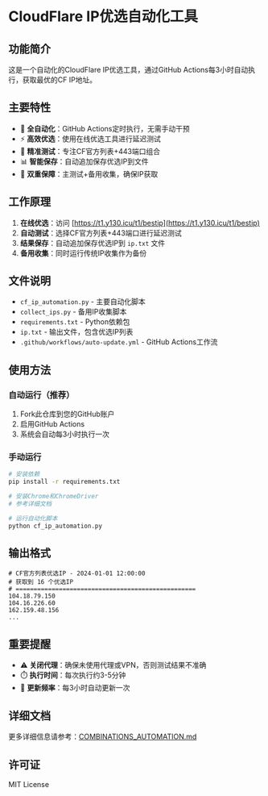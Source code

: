# CloudFlare IP优选自动化工具

## 功能简介

这是一个自动化的CloudFlare IP优选工具，通过GitHub Actions每3小时自动执行，获取最优的CF IP地址。

## 主要特性

- 🤖 **全自动化**：GitHub Actions定时执行，无需手动干预
- ⚡ **高效优选**：使用在线优选工具进行延迟测试
- 🎯 **精准测试**：专注CF官方列表+443端口组合
- 📊 **智能保存**：自动追加保存优选IP到文件
- 🔄 **双重保障**：主测试+备用收集，确保IP获取

## 工作原理

1. **在线优选**：访问 [https://t1.y130.icu/t1/bestip](https://t1.y130.icu/t1/bestip)
2. **自动测试**：选择CF官方列表+443端口进行延迟测试
3. **结果保存**：自动追加保存优选IP到 `ip.txt` 文件
4. **备用收集**：同时运行传统IP收集作为备份

## 文件说明

- `cf_ip_automation.py` - 主要自动化脚本
- `collect_ips.py` - 备用IP收集脚本
- `requirements.txt` - Python依赖包
- `ip.txt` - 输出文件，包含优选IP列表
- `.github/workflows/auto-update.yml` - GitHub Actions工作流

## 使用方法

### 自动运行（推荐）
1. Fork此仓库到您的GitHub账户
2. 启用GitHub Actions
3. 系统会自动每3小时执行一次

### 手动运行
```bash
# 安装依赖
pip install -r requirements.txt

# 安装Chrome和ChromeDriver
# 参考详细文档

# 运行自动化脚本
python cf_ip_automation.py
```

## 输出格式

```
# CF官方列表优选IP - 2024-01-01 12:00:00
# 获取到 16 个优选IP
# ==================================================
104.18.79.150
104.16.226.60
162.159.48.156
...
```

## 重要提醒

- ⚠️ **关闭代理**：确保未使用代理或VPN，否则测试结果不准确
- ⏱️ **执行时间**：每次执行约3-5分钟
- 🔄 **更新频率**：每3小时自动更新一次

## 详细文档

更多详细信息请参考：[COMBINATIONS_AUTOMATION.md](COMBINATIONS_AUTOMATION.md)

## 许可证

MIT License